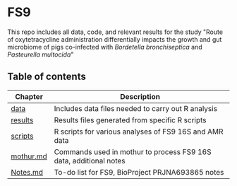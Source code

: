 # **FS9**

This repo includes all data, code, and relevant results for the study "Route of oxytetracycline administration differentially impacts the growth and gut microbiome of pigs co-infected with *Bordetella bronchiseptica* and *Pasteurella multocida*"

## **Table of contents**
| Chapter | Description |
| -- | -- |
| [data](https://github.com/k39ajdM2/FS9/tree/master/data) | Includes data files needed to carry out R analysis |
| [results](https://github.com/k39ajdM2/FS9/tree/master/results) |  Results files generated from specific R scripts |
| [scripts](https://github.com/k39ajdM2/FS9/tree/master/scripts) | R scripts for various analyses of FS9 16S and AMR data |
| [mothur.md](https://github.com/k39ajdM2/FS9/blob/master/mothur.md) | Commands used in mothur to process FS9 16S data, additional notes |
| [Notes.md](https://github.com/k39ajdM2/FS9/blob/master/Notes.md) | To-do list for FS9, BioProject PRJNA693865 notes |
